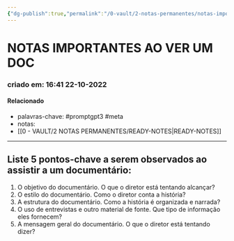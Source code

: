 ```yaml
---
{"dg-publish":true,"permalink":"/0-vault/2-notas-permanentes/notas-importantes-ao-ver-um-doc/","tags":["permanente","promptgpt3","meta"],"dgHomeLink":true,"dgShowLocalGraph":true,"dgShowFileTree":true,"dgEnableSearch":true}
---
```


# NOTAS IMPORTANTES AO VER UM DOC
### criado em: 16:41 22-10-2022

#### Relacionado
- palavras-chave: #promptgpt3 #meta 
- notas:
- [[0 - VAULT/2 NOTAS PERMANENTES/READY-NOTES\|READY-NOTES]]
---
## Liste 5 pontos-chave a serem observados ao assistir a um documentário:

1. O objetivo do documentário. O que o diretor está tentando alcançar?
2. O estilo do documentário. Como o diretor conta a história?
3. A estrutura do documentário. Como a história é organizada e narrada?
4. O uso de entrevistas e outro material de fonte. Que tipo de informação eles fornecem?
5. A mensagem geral do documentário. O que o diretor está tentando dizer?

